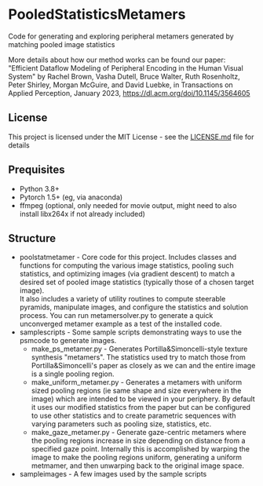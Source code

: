 # PooledStatisticsMetamers

Code for generating and exploring peripheral metamers generated by matching pooled image statistics

More details about how our method works can be found our paper:
"Efficient Dataflow Modeling of Peripheral Encoding in the Human Visual System" by Rachel Brown, Vasha Dutell, Bruce Walter, Ruth Rosenholtz, Peter Shirley, Morgan McGuire, and David Luebke,
in Transactions on Applied Perception, January 2023,  https://dl.acm.org/doi/10.1145/3564605

## License

This project is licensed under the MIT License - see the [LICENSE.md](LICENSE.md) file for details


## Prequisites

* Python 3.8+
* Pytorch 1.5+  (eg, via anaconda)
* ffmpeg (optional, only needed for movie output, might need to also install libx264x if not already included)

## Structure

* poolstatmetamer - Core code for this project.  Includes classes and functions for computing the various image statistics, pooling such statistics, and optimizing images (via gradient descent) to match a desired set of pooled image statistics (typically those of a chosen target image).  
It also includes a variety of utility routines to compute steerable pyramids, manipulate images, and configure the statistics and solution process. 
You can run metamersolver.py to generate a quick unconverged metamer example as a test of the installed code.
* samplescripts - Some sample scripts demonstrating ways to use the psmcode to generate images.  
  * make_ps_metamer.py - Generates Portilla&Simoncelli-style texture synthesis "metamers".  The statistics used try to match those from Portilla&Simoncelli's paper as closely as we can and the entire image is a single pooling region.
  * make_uniform_metamer.py - Generates a metamers with uniform sized pooling regions (ie same shape and size everywhere in the image) which are intended to be viewed in your periphery.  By default it uses our modified statistics from the paper but can be configured to use other statistics and to create parametric sequences with varying parameters such as pooling size, statistics, etc.
  * make_gaze_metamer.py - Generate gaze-centric metamers where the pooling regions increase in size depending on distance from a specified gaze point.  Internally this is accomplished by warping the image to make the pooling regions uniform, generating a uniform metmamer, and then unwarping back to the original image space.
* sampleimages - A few images used by the sample scripts
